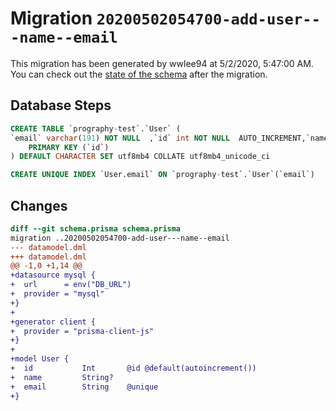 # Migration `20200502054700-add-user---name--email`

This migration has been generated by wwlee94 at 5/2/2020, 5:47:00 AM.
You can check out the [state of the schema](./schema.prisma) after the migration.

## Database Steps

```sql
CREATE TABLE `prography-test`.`User` (
`email` varchar(191) NOT NULL  ,`id` int NOT NULL  AUTO_INCREMENT,`name` varchar(191)   ,
    PRIMARY KEY (`id`)
) DEFAULT CHARACTER SET utf8mb4 COLLATE utf8mb4_unicode_ci

CREATE UNIQUE INDEX `User.email` ON `prography-test`.`User`(`email`)
```

## Changes

```diff
diff --git schema.prisma schema.prisma
migration ..20200502054700-add-user---name--email
--- datamodel.dml
+++ datamodel.dml
@@ -1,0 +1,14 @@
+datasource mysql {
+  url      = env("DB_URL")
+  provider = "mysql"
+}
+
+generator client {
+  provider = "prisma-client-js"
+}
+
+model User {
+  id           Int       @id @default(autoincrement())
+  name         String?
+  email        String    @unique
+}
```


